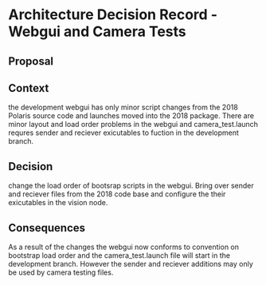 # Architecture Decision Record - Webgui and Camera Tests
## Proposal

## Context
the development webgui has only minor script changes from the 2018 Polaris source code and launches moved into the 2018 package.
There are minor layout and load order problems in the webgui and  camera_test.launch requres sender and reciever exicutables to fuction in the development branch.
## Decision
change the load order of bootsrap scripts in the webgui. Bring over sender and reciever files from the 2018 code base and configure the their exicutables in the vision node.
## Consequences
As a result of the changes the webgui now conforms to convention on bootstrap load order and the camera_test.launch file will start in the development branch.
However the sender and reciever additions may only be used by camera testing files. 
